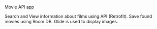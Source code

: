 Movie API app

Search and View information about films using API (Retrofit). Save found movies using Room DB. Glide is used to display images.
